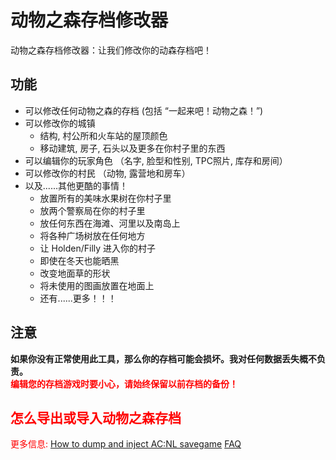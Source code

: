 # 动物之森存档修改器
动物之森存档修改器：让我们修改你的动森存档吧！ 

## 功能
* 可以修改任何动物之森的存档 (包括 “一起来吧！动物之森！”)
* 可以修改你的城镇
  * 结构, 村公所和火车站的屋顶颜色
  * 移动建筑, 房子, 石头以及更多在你村子里的东西
* 可以编辑你的玩家角色 （名字, 脸型和性别, TPC照片, 库存和房间）
* 可以修改你的村民 （动物, 露营地和房车）
* 以及......其他更酷的事情！
  * 放置所有的美味水果树在你村子里
  * 放两个警察局在你的村子里
  * 放任何东西在海滩、河里以及南岛上
  * 将各种广场树放在任何地方
  * 让 Holden/Filly 进入你的村子
  * 即使在冬天也能晒黑
  * 改变地面草的形状
  * 将未使用的图画放置在地面上
  * 还有......更多！！！
 
## 注意
**如果你没有正常使用此工具，那么你的存档可能会损坏。我对任何数据丢失概不负责。
</br><font color="red">编辑您的存档游戏时要小心，请始终保留以前存档的备份！</red>**

## 怎么导出或导入动物之森存档
更多信息:
[How to dump and inject AC:NL savegame](http://FIve201.github.io/acnl-editor/help.html#Howto)
[FAQ](http://FIve201.github.io/acnl-editor/help.html#FAQ)
